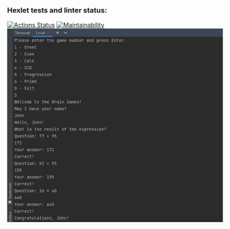 ### Hexlet tests and linter status:
[![Actions Status](https://github.com/ArtSV86/java-project-61/workflows/hexlet-check/badge.svg)](https://github.com/ArtSV86/java-project-61/actions)
[![Maintainability](https://api.codeclimate.com/v1/badges/f91ddf91c230ba6dfedb/maintainability)](https://codeclimate.com/github/ArtSV86/java-project-61/maintainability)
![Screenshot game Calc](https://github.com/ArtSV86/java-project-61/blob/main/Screenshots/Screenshot%20game%20Calc.jpg)


